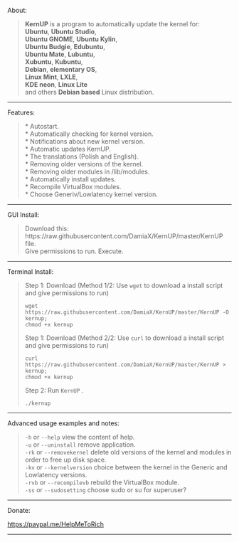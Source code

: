 About:<blockquote>
**KernUP** is a program to automatically update the kernel for: <br>
**Ubuntu**, **Ubuntu Studio**,<br> **Ubuntu GNOME**, **Ubuntu Kylin**,<br> **Ubuntu Budgie**, **Edubuntu**,<br> **Ubuntu Mate**, **Lubuntu**,<br> **Xubuntu**, **Kubuntu**,<br> **Debian**, **elementary OS**,<br> **Linux Mint**, **LXLE**,<br> **KDE neon**, **Linux Lite**<br> and others **Debian based** Linux distribution.   

</blockquote>
<hr>
Features:<br>
<blockquote>
* Autostart.<br>
* Automatically checking for kernel version.<br>
* Notifications about new kernel version.<br>
* Automatic updates KernUP.<br>
* The translations (Polish and English).<br>
* Removing older versions of the kernel.<br>
* Removing older modules in /lib/modules. <br>
* Automatically install updates.<br>
* Recompile VirtualBox modules. <br>
* Choose Generiv/Lowlatency kernel version. <br>

</blockquote>
<hr>
GUI Install:<br>
<blockquote>
Download this: https://raw.githubusercontent.com/DamiaX/KernUP/master/KernUP file.<br>
Give permissions to run.
Execute.
</blockquote>
<hr>
Terminal Install:<br>
<blockquote>
Step 1: Download (Method 1/2: Use <code>wget</code> to download a install script and give permissions to run)
<pre><code>wget https://raw.githubusercontent.com/DamiaX/KernUP/master/KernUP -O kernup; 
chmod +x kernup</code></pre>

Step 1: Download (Method 2/2: Use <code>curl</code> to download a install script and give permissions to run)
<pre><code>curl https://raw.githubusercontent.com/DamiaX/KernUP/master/KernUP > kernup;
chmod +x kernup</code></pre>

Step 2: Run  <code>KernUP</code> .
<pre><code>./kernup</code></pre>
</blockquote>

<hr>
Advanced usage examples and notes: <br><blockquote>
<code>-h</code> or <code>--help</code> view the content of help.<br>
<code>-u</code> or <code>--uninstall</code> remove application.<br>
<code>-rk</code> or <code>--removekernel</code> delete old versions of the kernel and modules in order to free up disk space.<br>
<code>-kv</code> or <code>--kernelversion</code> choice between the kernel in the Generic and Lowlatency versions.<br>
<code>-rvb</code> or <code>--recompilevb</code> rebuild the VirtualBox module.<br>
<code>-ss</code> or <code>--sudosetting</code> choose sudo or su for superuser?<br>
  
</blockquote>
<hr>

Donate:

https://paypal.me/HelpMeToRich

<hr>
